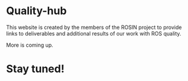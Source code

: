 # Quality-hub

This website is created by the members of the ROSIN project to provide links to deliverables and additional results of our work with ROS quality. 

More is coming up. 

# Stay tuned!
